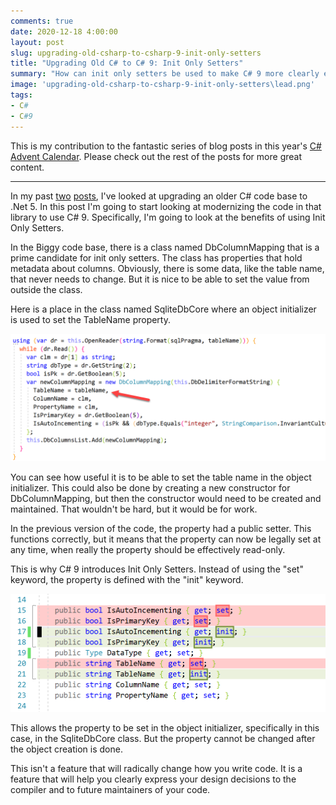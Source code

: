 ```yaml
---
comments: true
date: 2020-12-18 4:00:00
layout: post
slug: upgrading-old-csharp-to-csharp-9-init-only-setters
title: "Upgrading Old C# to C# 9: Init Only Setters"
summary: "How can init only setters be used to make C# 9 more clearly express write-once behavior?"
image: 'upgrading-old-csharp-to-csharp-9-init-only-setters\lead.png' 
tags:
- C#
- C#9
---
```


This is my contribution to the fantastic series of blog posts in this year's [C# Advent Calendar](https://www.csadvent.christmas/). Please check out the rest of the posts for more great content.

-----

In my past [two](http://humbletoolsmith.com/2020/10/23/upgrading-a-_net-framework-library-to-_net-5/) [posts](http://humbletoolsmith.com/2020/11/24/upgrading-configurationmanager-for-_net-5/), I've looked at upgrading an older C# code base to .Net 5. In this post I'm going to start looking at modernizing the code in that library to use C# 9. Specifically, I'm going to look at the benefits of using Init Only Setters.

In the Biggy code base, there is a class named DbColumnMapping that is a prime candidate for init only setters. The class has properties that hold metadata about columns. Obviously, there is some data, like the table name, that never needs to change. But it is nice to be able to set the value from outside the class. 

Here is a place in the class named SqliteDbCore where an object initializer is used to set the TableName property. 

[![](/img/posts/upgrading-old-csharp-to-csharp-9-init-only-setters/initializer.png)](/img/posts/upgrading-old-csharp-to-csharp-9-init-only-setters/initializer.png)

You can see how useful it is to be able to set the table name in the object initializer. This could also be done by creating a new constructor for DbColumnMapping, but then the constructor would need to be created and maintained. That wouldn't be hard, but it would be for work. 

In the previous version of the code, the property had a public setter. This functions correctly, but it means that the property can now be legally set at any time, when really the property should be effectively read-only. 

This is why C# 9 introduces Init Only Setters. Instead of using the "set" keyword, the property is defined with the "init" keyword.

[![](/img/posts/upgrading-old-csharp-to-csharp-9-init-only-setters/diff.png)](/img/posts/upgrading-old-csharp-to-csharp-9-init-only-setters/diff.png)

This allows the property to be set in the object initializer, specifically in this case, in the SqliteDbCore class. But the property cannot be changed after the object creation is done.

This isn't a feature that will radically change how you write code. It is a feature that will help you clearly express your design decisions to the compiler and to future maintainers of your code.